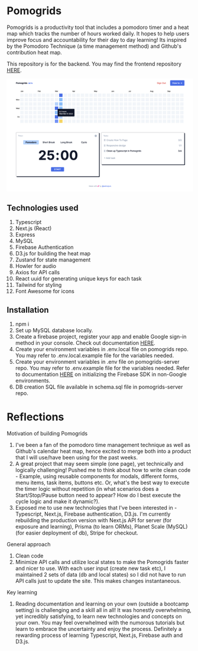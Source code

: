 # Pomogrids

Pomogrids is a productivity tool that includes a pomodoro timer and a heat map which tracks the number of hours worked daily. It hopes to help users improve focus and accountability for their day to day learning! Its inspired by the Pomodoro Technique (a time management method) and Github's contribution heat map.

This repository is for the backend. You may find the frontend repository [HERE](https://github.com/awhuiyun/pomogrids).

<kbd>![Home Page screenshot](src/assets/pomogrids_homepage.png) </kbd>

## Technologies used

1. Typescript
2. Next.js (React)
3. Express
4. MySQL
5. Firebase Authentication
6. D3.js for building the heat map
7. Zustand for state management
8. Howler for audio
9. Axios for API calls
10. React uuid for generating unique keys for each task
11. Tailwind for styling
12. Font Awesome for icons

## Installation

1. npm i
2. Set up MySQL database locally.
3. Create a firebase project, register your app and enable Google sign-in method in your console. Check out documentation [HERE](https://firebase.google.com/docs/auth/web/google-signin).
4. Create your environment variables in .env.local file on pomogrids repo. You may refer to .env.local.example file for the variables needed.
5. Create your environment variables in .env file on pomogrids-server repo. You may refer to .env.example file for the variables needed. Refer to documentation [HERE](https://firebase.google.com/docs/admin/setup) on initializing the Firebase SDK in non-Google environments.
6. DB creation SQL file available in schema.sql file in pomogrids-server repo.

# Reflections

Motivation of building Pomogrids

1. I've been a fan of the pomodoro time management technique as well as Github's calendar heat map, hence excited to merge both into a product that I will use/have been using for the past weeks.
2. A great project that may seem simple (one page), yet technically and logically challenging! Pushed me to think about how to write clean code - Example, using reusable components for modals, different forms, menu items, task items, buttons etc. Or, what's the best way to execute the timer logic without repetition (in what scenarios does a Start/Stop/Pause button need to appear? How do I best execute the cycle logic and make it dynamic?).
3. Exposed me to use new technologies that I've been interested in - Typescript, Next.js, Firebase authentication, D3.js. I'm currently rebuilding the production version with Next.js API for server (for exposure and learning), Prisma (to learn ORMs), Planet Scale (MySQL) (for easier deployment of db), Stripe for checkout.

General approach

1. Clean code
2. Minimize API calls and utilize local states to make the Pomogrids faster and nicer to use. With each user input (create new task etc), I maintained 2 sets of data (db and local states) so I did not have to run API calls just to update the site. This makes changes instantaneous.

Key learning

1. Reading documentation and learning on your own (outside a bootcamp setting) is challenging and a skill all in all! It was honestly overwhelming, yet incredibly satisfying, to learn new technologies and concepts on your own. You may feel overwhelmed with the numorous tutorials but learn to embrace the uncertainty and enjoy the process. Definitely a rewarding process of learning Typescript, Next.js, Firebase auth and D3.js.
